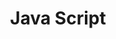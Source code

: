 ---
layout: tag-blog
title: Java Script
slug: javascript
category: dev
menu: false
order: 2
open: true
---